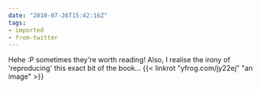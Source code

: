 ```yaml
---
date: "2010-07-26T15:42:16Z"
tags:
- imported
- from-twitter
---
```

Hehe :P sometimes they're worth reading! Also, I realise the irony of 'reproducing' this exact bit of the book… {{< linkrot "yfrog.com/jy22ej" "an image" >}}
